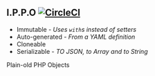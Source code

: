 ## I.P.P.O [![CircleCI](https://circleci.com/gh/leocavalcante/ippo.svg?style=svg)](https://circleci.com/gh/leocavalcante/ippo)

- Immutable - *Uses `with`s instead of setters*
- Auto-generated - *From a YAML definition*
- Cloneable
- Serializable - *TO JSON, to Array and to String*

Plain-old PHP Objects
